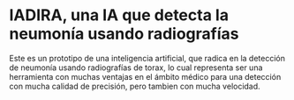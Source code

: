 <h1>IADIRA, una IA que detecta la neumonía usando radiografías</h1>
<p>Este es un prototipo de una inteligencia artificial, que radica en la detección de neumonía usando radiografías de torax, lo cual representa ser una herramienta con muchas ventajas en el ámbito médico para una detección con mucha calidad de precisión, pero tambien con mucha velocidad.<p>
 
